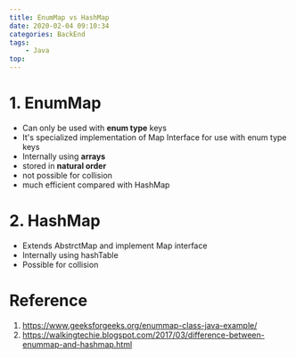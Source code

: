 ```yaml
---
title: EnumMap vs HashMap
date: 2020-02-04 09:10:34
categories: BackEnd
tags:
    - Java
top:
---
```

# 1. EnumMap
+ Can only be used with **enum type** keys 
+ It's specialized implementation of Map Interface for use with enum type keys
+ Internally using **arrays** 
+ stored in **natural order**
+ not possible for collision 
+ much efficient compared with HashMap 

# 2. HashMap

+ Extends AbstrctMap and implement Map interface 
+ Internally using hashTable
+ Possible for collision 


# Reference

1. https://www.geeksforgeeks.org/enummap-class-java-example/ 
2. https://walkingtechie.blogspot.com/2017/03/difference-between-enummap-and-hashmap.html